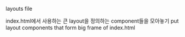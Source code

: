 layouts file

index.html에서 사용하는 큰 layout을 정의하는 component들을 모아놓기
put layout components that form big frame of index.html
